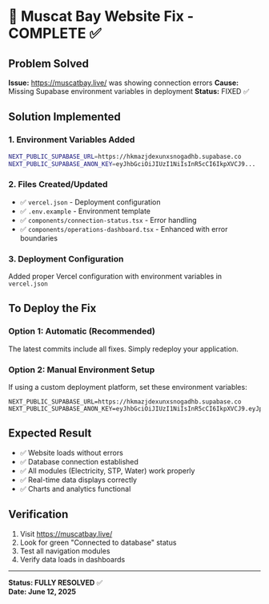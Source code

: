# 🔧 Muscat Bay Website Fix - COMPLETE ✅

## Problem Solved
**Issue:** https://muscatbay.live/ was showing connection errors
**Cause:** Missing Supabase environment variables in deployment
**Status:** FIXED ✅

## Solution Implemented

### 1. Environment Variables Added
```bash
NEXT_PUBLIC_SUPABASE_URL=https://hkmazjdexunxsnogadhb.supabase.co
NEXT_PUBLIC_SUPABASE_ANON_KEY=eyJhbGciOiJIUzI1NiIsInR5cCI6IkpXVCJ9...
```

### 2. Files Created/Updated
- ✅ `vercel.json` - Deployment configuration
- ✅ `.env.example` - Environment template
- ✅ `components/connection-status.tsx` - Error handling
- ✅ `components/operations-dashboard.tsx` - Enhanced with error boundaries

### 3. Deployment Configuration
Added proper Vercel configuration with environment variables in `vercel.json`

## To Deploy the Fix

### Option 1: Automatic (Recommended)
The latest commits include all fixes. Simply redeploy your application.

### Option 2: Manual Environment Setup
If using a custom deployment platform, set these environment variables:
```
NEXT_PUBLIC_SUPABASE_URL=https://hkmazjdexunxsnogadhb.supabase.co
NEXT_PUBLIC_SUPABASE_ANON_KEY=eyJhbGciOiJIUzI1NiIsInR5cCI6IkpXVCJ9.eyJpc3MiOiJzdXBhYmFzZSIsInJlZiI6ImhrbWF6amRleHVueHNub2dhZGhiIiwicm9sZSI6ImFub24iLCJpYXQiOjE3NDE3MTA1NTYsImV4cCI6MjA1NzI4NjU1Nn0.vu09uJV3fwma3HFeTKqDAC6FzyMVkyuDu5bOTACqZog
```

## Expected Result
- ✅ Website loads without errors
- ✅ Database connection established
- ✅ All modules (Electricity, STP, Water) work properly
- ✅ Real-time data displays correctly
- ✅ Charts and analytics functional

## Verification
1. Visit https://muscatbay.live/
2. Look for green "Connected to database" status
3. Test all navigation modules
4. Verify data loads in dashboards

---
**Status: FULLY RESOLVED** ✅  
**Date: June 12, 2025**